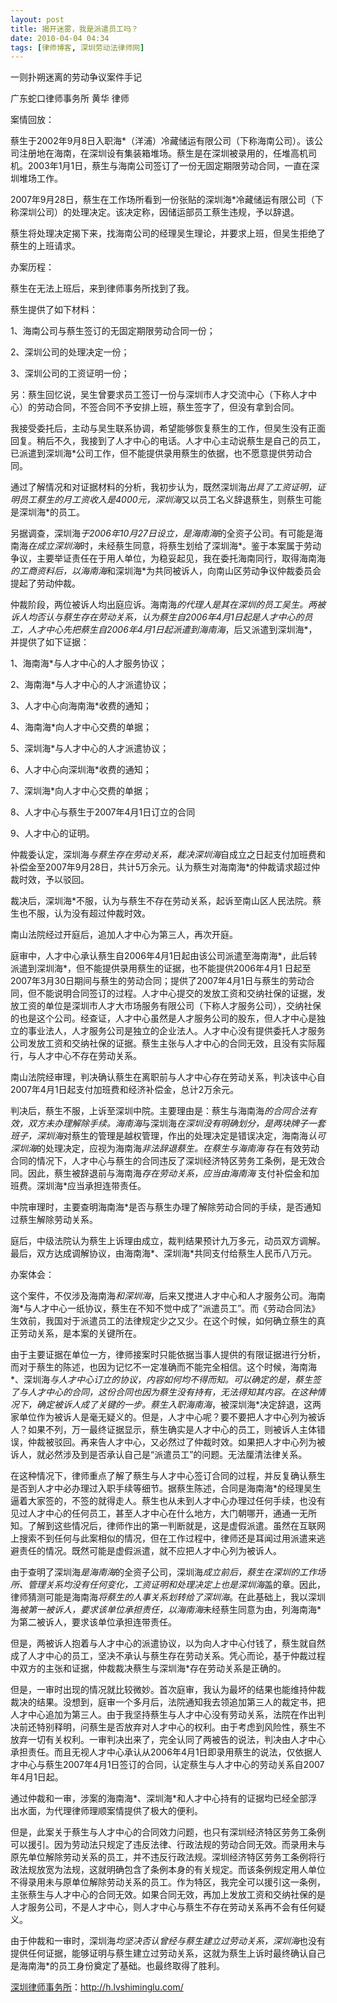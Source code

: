 ```yaml
---
layout: post
title: 揭开迷雾，我是派遣员工吗？
date: 2010-04-04 04:34
tags: [律师博客, 深圳劳动法律师网]
---
```

一则扑朔迷离的劳动争议案件手记

广东蛇口律师事务所 黄华 律师

案情回放：

蔡生于2002年9月8日入职海*（洋浦）冷藏储运有限公司（下称海南公司）。该公司注册地在海南，在深圳设有集装箱堆场。蔡生是在深圳被录用的，任堆高机司机。2003年1月1日，蔡生与海南公司签订了一份无固定期限劳动合同，一直在深圳堆场工作。

2007年9月28日，蔡生在工作场所看到一份张贴的深圳海*冷藏储运有限公司（下称深圳公司）的处理决定。该决定称，因储运部员工蔡生违规，予以辞退。

蔡生将处理决定揭下来，找海南公司的经理吴生理论，并要求上班，但吴生拒绝了蔡生的上班请求。

办案历程：

蔡生在无法上班后，来到律师事务所找到了我。

蔡生提供了如下材料：

1、海南公司与蔡生签订的无固定期限劳动合同一份；

2、深圳公司的处理决定一份；

3、深圳公司的工资证明一份；

另：蔡生回忆说，吴生曾要求员工签订一份与深圳市人才交流中心（下称人才中心）的劳动合同，不签合同不予安排上班，蔡生签字了，但没有拿到合同。

我接受委托后，主动与吴生联系协调，希望能够恢复蔡生的工作，但吴生没有正面回复。稍后不久，我接到了人才中心的电话。人才中心主动说蔡生是自己的员工，已派遣到深圳海*公司工作，但不能提供录用蔡生的依据，也不愿意提供劳动合同。

通过了解情况和对证据材料的分析，我初步认为，既然深圳海*出具了工资证明，证明员工蔡生的月工资收入是4000元，深圳海*又以员工名义辞退蔡生，则蔡生可能是深圳海*的员工。

另据调查，深圳海*于2006年10月27日设立，是海南海*的全资子公司。有可能是海南海*在成立深圳海*时，未经蔡生同意，将蔡生划给了深圳海*。鉴于本案属于劳动争议，主要举证责任在于用人单位，为稳妥起见，我在委托海南同行，取得海南海*的工商资料后，以海南海*和深圳海*为共同被诉人，向南山区劳动争议仲裁委员会提起了劳动仲裁。

仲裁阶段，两位被诉人均出庭应诉。海南海*的代理人是其在深圳的员工吴生。两被诉人均否认与蔡生存在劳动关系，认为蔡生自2006年4月1日起是人才中心的员工，人才中心先把蔡生自2006年4月1日起派遣到海南海*，后又派遣到深圳海*，并提供了如下证据：

1、海南海*与人才中心的人才服务协议；

2、海南海*与人才中心的人才派遣协议；

3、人才中心向海南海*收费的通知；

4、海南海*向人才中心交费的单据；

5、深圳海*与人才中心的人才派遣协议；

6、人才中心向深圳海*收费的通知；

7、深圳海*向人才中心交费的单据；

8、人才中心与蔡生于2007年4月1日订立的合同

9、人才中心的证明。

仲裁委认定，深圳海*与蔡生存在劳动关系，裁决深圳海*自成立之日起支付加班费和补偿金至2007年9月28日，共计5万余元。认为蔡生对海南海*的仲裁请求超过仲裁时效，予以驳回。

裁决后，深圳海*不服，认为与蔡生不存在劳动关系，起诉至南山区人民法院。蔡生也不服，认为没有超过仲裁时效。

南山法院经过开庭后，追加人才中心为第三人，再次开庭。

庭审中，人才中心承认蔡生自2006年4月1日起由该公司派遣至海南海*，此后转派遣到深圳海*，但不能提供录用蔡生的证据，也不能提供2006年4月1 日起至2007年3月30日期间与蔡生的劳动合同；提供了2007年4月1日与蔡生的劳动合同，但不能说明合同签订的过程。人才中心提交的发放工资和交纳社保的证据，发放工资的单位是深圳市人才大市场服务有限公司（下称人才服务公司），交纳社保的也是这个公司。经查证，人才中心虽然是人才服务公司的股东，但人才中心是独立的事业法人，人才服务公司是独立的企业法人。人才中心没有提供委托人才服务公司发放工资和交纳社保的证据。蔡生主张与人才中心的合同无效，且没有实际履行，与人才中心不存在劳动关系。

南山法院经审理，判决确认蔡生在离职前与人才中心存在劳动关系，判决该中心自2007年4月1日起支付加班费和经济补偿金，总计2万余元。

判决后，蔡生不服，上诉至深圳中院。主要理由是：蔡生与海南海*的合同合法有效，双方未办理解除手续。海南海*与深圳海*在深圳没有明确划分，是两块牌子一套班子，深圳海*对蔡生的管理是越权管理，作出的处理决定是错误决定，海南海*认可深圳海*的处理决定，应视为海南海*非法辞退蔡生。在蔡生与海南海* 存在有效劳动合同的情况下，人才中心与蔡生的合同违反了深圳经济特区劳务工条例，是无效合同。因此，蔡生被辞退前与海南海*存在劳动关系，应当由海南海* 支付补偿金和加班费。深圳海*应当承担连带责任。

中院审理时，主要查明海南海*是否与蔡生办理了解除劳动合同的手续，是否通知过蔡生解除劳动关系。

庭后，中级法院认为蔡生上诉理由成立，裁判结果预计九万多元，动员双方调解。最后，双方达成调解协议，由海南海*、深圳海*共同支付给蔡生人民币八万元。

办案体会：

这个案件，不仅涉及海南海*和深圳海*，后来又搅进人才中心和人才服务公司。海南海*与人才中心一纸协议，蔡生在不知不觉中成了“派遣员工”。而《劳动合同法》生效前，我国对于派遣员工的法律规定少之又少。在这个时候，如何确立蔡生的真正劳动关系，是本案的关键所在。

由于主要证据在单位一方，律师接案时只能依据当事人提供的有限证据进行分析，而对于蔡生的陈述，也因为记忆不一定准确而不能完全相信。这个时候，海南海*、深圳海*与人才中心订立的协议，内容如何均不得而知。可以确定的是，蔡生签了与人才中心的合同，这份合同也因为蔡生没有持有，无法得知其内容。在这种情况下，确定被诉人成了关键的一步。蔡生入职海南海*，被深圳海*决定辞退，这两家单位作为被诉人是毫无疑义的。但是，人才中心呢？要不要把人才中心列为被诉人？如果不列，万一最终证据显示，蔡生确实是人才中心的员工，则被诉人主体错误，仲裁被驳回。再来告人才中心，又必然过了仲裁时效。如果把人才中心列为被诉人，就必然涉及到是否承认自己是“派遣员工”的问题。无法厘清法律关系。

在这种情况下，律师重点了解了蔡生与人才中心签订合同的过程，并反复确认蔡生是否到人才中必办理过入职手续等细节。据蔡生陈述，合同是海南海*的经理吴生逼着大家签的，不签的就得走人。蔡生也从未到人才中心办理过任何手续，也没有见过人才中心的任何员工，甚至人才中心在什么地方，大门朝哪开，通通一无所知。了解到这些情况后，律师作出的第一判断就是，这是虚假派遣。虽然在互联网上搜索不到任何与此案相似的情况，但在工作过程中，律师还是耳闻过用派遣来逃避责任的情况。既然可能是虚假派遣，就不应把人才中心列为被诉人。

由于查明了深圳海*是海南海*的全资子公司，深圳海*成立前后，蔡生在深圳的工作场所、管理关系均没有任何变化，工资证明和处理决定上也是深圳海*盖的章。因此，律师猜测可能是海南海*将蔡生的人事关系划转给了深圳海*。在此基础上，我以深圳海*被第一被诉人，要求该单位承担责任，以海南海*未经蔡生同意为由，列海南海*为第二被诉人，要求该单位承担连带责任。

但是，两被诉人抱着与人才中心的派遣协议，以为向人才中心付钱了，蔡生就自然成了人才中心的员工，坚决不承认与蔡生存在劳动关系。凭心而论，基于仲裁过程中双方的主张和证据，仲裁裁决蔡生与深圳海*存在劳动关系是正确的。

但是，一审时出现的情况就比较微妙。首次庭审，我认为最坏的结果也能维持仲裁裁决的结果。没想到，庭审一个多月后，法院通知我去领追加第三人的裁定书，把人才中心追加为第三人。由于我坚持蔡生与人才中心没有劳动关系，法院在作出判决前还特别释明，问蔡生是否放弃对人才中心的权利。由于考虑到风险性，蔡生不放弃一切有关权利。一审判决出来了，完全认同了两被告的说法，判决由人才中心承担责任。而且无视人才中心承认从2006年4月1日即录用蔡生的说法，仅依据人才中心与蔡生2007年4月1日签订的合同，认定蔡生与人才中心的劳动关系自2007年4月1日起。

通过仲裁和一审，涉案的海南海*、深圳海*和人才中心持有的证据均已经全部浮出水面，为代理律师理顺案情提供了极大的便利。

但是，此案关于蔡生与人才中心的合同效力问题，也只有深圳经济特区劳务工条例可以援引。因为劳动法只规定了违反法律、行政法规的劳动合同无效。而录用未与原先单位解除劳动关系的员工，并不违反行政法规。深圳经济特区劳务工条例将行政法规放宽为法规，这就明确包含了条例本身的有关规定。而该条例规定用人单位不得录用未与原单位解除劳动关系的员工。作为特区，我完全可以援引这一条例，主张蔡生与人才中心的合同无效。如果合同无效，再加上发放工资和交纳社保的是人才服务公司，不是人才中心，则人才中心与蔡生不存在劳动关系再不会有任何疑义。

由于仲裁和一审时，深圳海*均坚决否认曾经与蔡生建立过劳动关系，深圳海*也没有提供任何证据，能够证明与蔡生建立过劳动关系，这就为蔡生上诉时最终确认自己是海南海*的员工身份奠定了基础。也最终取得了胜利。

<a href="http://h.lvshiminglu.com/">深圳律师事务所</a>：<a href="http://h.lvshiminglu.com/">http://h.lvshiminglu.com/</a>

